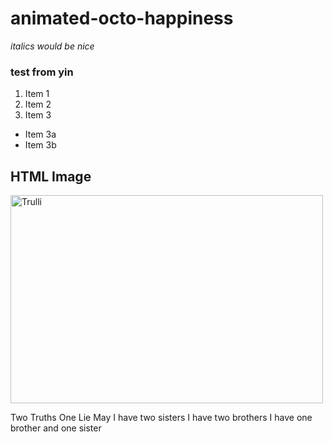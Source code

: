 # animated-octo-happiness
*italics would be nice*
### test from yin
1. Item 1
2. Item 2
3. Item 3
 * Item 3a
 * Item 3b

<!DOCTYPE html>
<html>
<body>

<h2>HTML Image</h2>
<img src="pic_trulli.jpg" alt="Trulli" width="500" height="333">

</body>
</html>

Two Truths One Lie May
I have two sisters
I have two brothers
I have one brother and one sister
